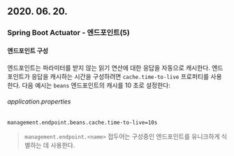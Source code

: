 ## 2020. 06. 20.

### Spring Boot Actuator - 엔드포인트(5)

#### 엔드포인트 구성

엔드포인트는 파라미터를 받지 않는 읽기 연산에 대한 응답을 자동으로 캐시한다. 엔드포인트가 응답을 캐시하는 시간을 구성하려면 `cache.time-to-live` 프로퍼티를 사용한다. 다음 예시는 `beans` 엔드포인트의 캐시를 10 초로 설정한다:

###### application.properties

```properties
management.endpoint.beans.cache.time-to-live=10s
```

> `management.endpoint.<name>` 접두어는 구성중인 엔드포인트를 유니크하게 식별하는 데 사용한다.

